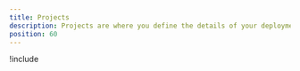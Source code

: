 ```yaml
---
title: Projects
description: Projects are where you define the details of your deployments.
position: 60
---
```


!include <projects>


